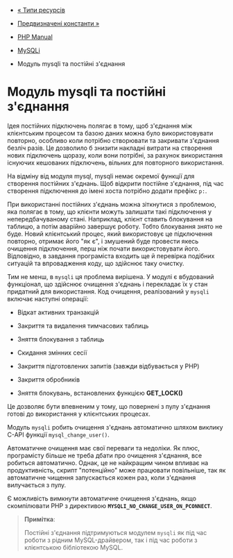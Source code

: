 - [« Типи ресурсів](mysqli.resources.md)
- [Предвизначені константи »](mysqli.constants.md)

- [PHP Manual](index.md)
- [MySQLi](book.mysqli.md)
- Модуль mysqli та постійні з'єднання

# Модуль mysqli та постійні з'єднання

Ідея постійних підключень полягає в тому, щоб з'єднання між
клієнтським процесом та базою даних можна було використовувати повторно,
особливо коли потрібно створювати та закривати з'єднання безліч разів.
Це дозволило б знизити накладні витрати на створення нових підключень
щоразу, коли вони потрібні, за рахунок використання існуючих
кешованих підключень, вільних для повторного використання.

На відміну від модуля mysql, mysqli немає окремої функції для створення
постійних з'єднань. Щоб відкрити постійне з'єднання, під час створення
підключення до імені хоста потрібно додати префікс `p:`.

При використанні постійних з'єднань можна зіткнутися з проблемою,
яка полягає в тому, що клієнти можуть залишати такі підключення
у непередбачуваному стані. Наприклад, клієнт ставить блокування на
таблицю, а потім аварійно завершує роботу. Тобто блокування знято не
буде. Новий клієнтський процес, який використовує це підключення повторно,
отримає його "як є", і змушений буде провести якесь очищення
підключення, перш ніж почати використовувати його. Відповідно, в
завдання програміста входить ще й перевірка подібних ситуацій та впровадження
коду, що здійснює таку очистку.

Тим не менш, в `mysqli` ця проблема вирішена. У модулі є вбудований
функціонал, що здійснює очищення з'єднань і перекладає їх у
стан придатний для використання. Код очищення, реалізований у
`mysqli` включає наступні операції:

- Відкат активних транзакцій

- Закриття та видалення тимчасових таблиць

- Зняття блокування з таблиць

- Скидання змінних сесії

- Закриття підготовлених запитів (завжди відбувається у PHP)

- Закриття обробників

- Зняття блокувань, встановлених функцією **GET_LOCK()**

Це дозволяє бути впевненим у тому, що повернені з пулу з'єднання
готові до використання у клієнтських процесах.

Модуль `mysqli` робить очищення з'єднань автоматично шляхом виклику
C-API функції `mysql_change_user()`.

Автоматичне очищення має свої переваги та недоліки. Як плюс,
програмісту більше не треба дбати про очищення з'єднання, все
робиться автоматично. Однак, це не найкращим чином впливає на
продуктивність, скрипт "потенційно" може працювати повільніше, так
як автоматичне чищення запускається кожен раз, коли з'єднання
вилучається з пулу.

Є можливість вимкнути автоматичне очищення з'єднань, якщо
скомпілювати PHP з директивою **`MYSQLI_NO_CHANGE_USER_ON_PCONNECT`**.

> **Примітка**:
>
> Постійні з'єднання підтримуються модулем `mysqli` як під час роботи з
> рідним MySQL-драйвером, так і під час роботи з клієнтською бібліотекою
> MySQL.
